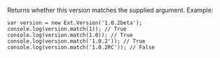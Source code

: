 Returns whether this version matches the supplied argument. Example:

    var version = new Ext.Version('1.0.2beta');
    console.log(version.match(1)); // True
    console.log(version.match(1.0)); // True
    console.log(version.match('1.0.2')); // True
    console.log(version.match('1.0.2RC')); // False
